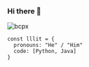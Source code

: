 ### Hi there 👋
![bcpx](https://github.com/lllit/lllit/assets/106929604/1ed4b074-3ea1-426e-adf2-73b2b2c1cabd)
```
const lllit = {
  pronouns: "He" / "Him"
  code: [Python, Java]
}
```
<!--
**lllit/lllit** is a ✨ _special_ ✨ repository because its `README.md` (this file) appears on your GitHub profile.

Here are some ideas to get you started:

- 🔭 I’m currently working on ...
- 🌱 I’m currently learning ...
- 👯 I’m looking to collaborate on ...
- 🤔 I’m looking for help with ...
- 💬 Ask me about ...
- 📫 How to reach me: ...
- 😄 Pronouns: ...
- ⚡ Fun fact: ...
-->
